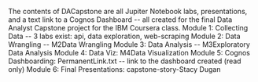 The contents of DACapstone are all Jupiter Notebook labs, presentations, and a text link to a Cognos Dashboard -- all created for the final Data Analyst Capstone project for the IBM Coursera class.
Module 1: Collecting Data -- 3 labs exist: api, data exploration, web-scraping
Module 2: Data Wrangling  -- M2Data Wrangling
Module 3: Data Analysis -- M3Exploratory Data Analysis
Module 4: Data Viz: M4Data Visualization
Module 5: Cognos Dashboarding: PermanentLink.txt -- link to the dashboard created (read only)
Module 6: Final Presentations: capstone-story-Stacy Dugan
